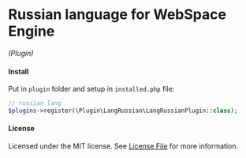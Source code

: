 Russian language for WebSpace Engine
====
_(Plugin)_

#### Install
Put in `plugin` folder and setup in `installed.php` file:
```php
// russian lang
$plugins->register(\Plugin\LangRussian\LangRussianPlugin::class);
```

#### License
Licensed under the MIT license. See [License File](LICENSE.md) for more information.
